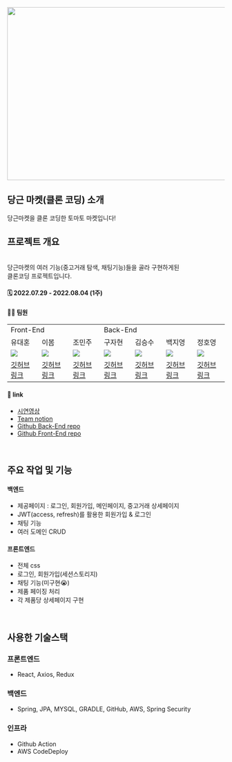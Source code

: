 <div align = center>
<img src="https://user-images.githubusercontent.com/94362613/182839023-0d287901-4b63-43ed-aa11-786626817a26.png" width="700" height="400" />
</div>

## 당근 마켓(클론 코딩) 소개
당근마켓을 클론 코딩한 토마토 마켓입니다!
## 프로젝트 개요
<br>
당근마켓의 여러 기능(중고거래 탐색, 채팅기능)들을 골라 구현하게된
<br>
클론코딩 프로젝트입니다. 

#### 🗓 2022.07.29 - 2022.08.04 (1주)
#### 🙋‍♂️ 팀원

<table>
  <tr>
    <td colspan="3">Front-End</td>
    <td colspan="4">Back-End</td>
  </tr>
  <tr>
    <td>유대혼</td>
    <td>이봄</td>
    <td>조민주</td>
    <td>구자현</td>
    <td>김승수</td>
    <td>백지영</td>
    <td>정호영</td>
  </tr>
  <tr>
    <td><img src="https://img.shields.io/badge/React-61DAFB?style=flat-square&logo=React&logoColor=white"/></td>
    <td><img src="https://img.shields.io/badge/React-61DAFB?style=flat-square&logo=React&logoColor=white"/></td>
    <td><img src="https://img.shields.io/badge/React-61DAFB?style=flat-square&logo=React&logoColor=white"/></td>
    <td><img src="https://img.shields.io/badge/Springboot-6DB33F?style=flat-square&logo=Springboot&logoColor=white"/></td>
    <td><img src="https://img.shields.io/badge/Springboot-6DB33F?style=flat-square&logo=Springboot&logoColor=white"/></td>
    <td><img src="https://img.shields.io/badge/Springboot-6DB33F?style=flat-square&logo=Springboot&logoColor=white"/></td>
    <td><img src="https://img.shields.io/badge/Springboot-6DB33F?style=flat-square&logo=Springboot&logoColor=white"/></td>
  </tr>
  <tr>
    <td><a href="https://github.com/youdaehoon">깃허브 링크</a></td>
    <td><a href="https://github.com/bom-Lee">깃허브 링크</a></td>
    <td><a href="https://github.com/jmj512">깃허브 링크</a></td>
    <td><a href="https://github.com/9JaHyun">깃허브 링크</a></td>
    <td><a href="https://github.com/Kimseungsuu">깃허브 링크</a></td>
    <td><a href="https://github.com/catgirl0313">깃허브 링크</a></td>
    <td><a href="https://github.com/mat-hoyoung">깃허브 링크</a></td>
  </tr>
</table>


#### 🔗 link

- [시연영상](https://www.youtube.com/watch?v=cBQpp92z3aY)
- [Team notion](https://classic-swan-d93.notion.site/4-26d9c2b69e5c4869a2d4dc8e441212fa)
- [Github Back-End repo](https://github.com/9JaHyun/hanghae-clone-project)
- [Github Front-End repo](https://github.com/youdaehoon/youdaehoon-week7_clone)

<br>

## 주요 작업 및 기능
#### 백엔드
- 제공페이지 : 로그인, 회원가입, 메인페이지, 중고거래 상세페이지
- JWT(access, refresh)를 활용한 회원가입 & 로그인
- 채팅 기능
- 여러 도메인 CRUD
#### 프론트엔드
- 전체 css
- 로그인, 회원가입(세션스토리지)
- 채팅 기능(미구현😭)
- 제품 페이징 처리
- 각 제품당 상세페이지 구현

<br>

## 사용한 기술스택

### 프론트엔드
- React, Axios, Redux

### 백엔드
- Spring, JPA, MYSQL, GRADLE, GitHub, AWS, Spring Security

### 인프라
- Github Action
- AWS CodeDeploy
